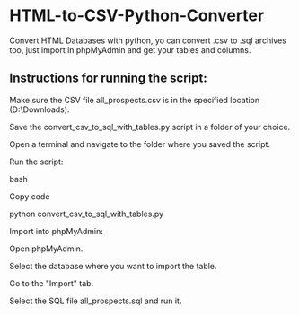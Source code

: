 # HTML-to-CSV-Python-Converter
Convert HTML Databases with python, yo can convert .csv to .sql archives too, just import in phpMyAdmin and get your tables and columns.

<h2>Instructions for running the script:</h2>

Make sure the CSV file all_prospects.csv is in the specified location (D:\Downloads).

Save the convert_csv_to_sql_with_tables.py script in a folder of your choice.

Open a terminal and navigate to the folder where you saved the script.

Run the script:

bash

Copy code

python convert_csv_to_sql_with_tables.py

Import into phpMyAdmin:

Open phpMyAdmin.

Select the database where you want to import the table.

Go to the "Import" tab.

Select the SQL file all_prospects.sql and run it.
